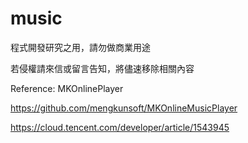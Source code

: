 # music

程式開發研究之用，請勿做商業用途

若侵權請來信或留言告知，將儘速移除相關內容

Reference: MKOnlinePlayer

https://github.com/mengkunsoft/MKOnlineMusicPlayer

https://cloud.tencent.com/developer/article/1543945
